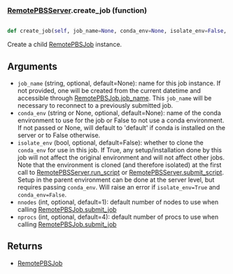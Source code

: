 ### [RemotePBSServer](RemotePBSServer.md).create_job (function)


```py

def create_job(self, job_name=None, conda_env=None, isolate_env=False, nprocs=4)

```



Create a child [RemotePBSJob](RemotePBSJob.md) instance.

Arguments
-----------
* `job_name` (string, optional, default=None): name for this job instance.
    If not provided, one will be created from the current datetime and
    accessible through [RemotePBSJob.job_name](RemotePBSJob.job_name.md).  This `job_name` will
    be necessary to reconnect to a previously submitted job.
* `conda_env` (string or None, optional, default=None): name of
    the conda environment to use for the job or False to not use a
    conda environment.  If not passed or None, will default to 'default'
    if conda is installed on the server or to False otherwise.
* `isolate_env` (bool, optional, default=False): whether to clone
    the `conda_env` for use in this job.  If True, any setup/installation
    done by this job will not affect the original environment and
    will not affect other jobs.  Note that the environment is cloned
    (and therefore isolated) at the first call to [RemotePBSServer.run_script](RemotePBSServer.run_script.md)
    or [RemotePBSServer.submit_script](RemotePBSServer.submit_script.md).  Setup in the parent environment can
    be done at the server level, but requires passing `conda_env`.
    Will raise an error if `isolate_env=True` and `conda_env=False`.
* `nnodes` (int, optional, default=1): default number of nodes to use
    when calling [RemotePBSJob.submit_job](RemotePBSJob.submit_job.md)
* `nprocs` (int, optional, default=4): default number of procs to use
    when calling [RemotePBSJob.submit_job](RemotePBSJob.submit_job.md)

Returns
---------
* [RemotePBSJob](RemotePBSJob.md)


